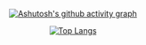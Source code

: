 <div align="center">

[![Ashutosh's github activity graph](https://activity-graph.herokuapp.com/graph?username=zeunxx&bg_color=f6e6d1&color=708090&line=ffefef&point=ffefef&area=true&hide_border=true)](https://github.com/ashutosh00710/github-readme-activity-graph)

  [![Top Langs](https://github-readme-stats.vercel.app/api/top-langs/?username=anuraghazra&layout=compact)](https://github.com/anuraghazra/github-readme-stats)

</div>
